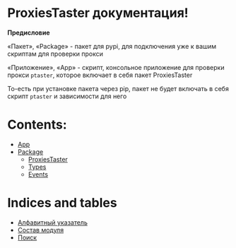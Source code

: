<!-- ProxiesTaster documentation master file, created by
sphinx-quickstart on Sun Oct  8 21:36:51 2023.
You can adapt this file completely to your liking, but it should at least
contain the root `toctree` directive. -->

# ProxiesTaster документация!

**Предисловие**

«Пакет», «Package» - пакет для pypi,
для подключения уже к вашим скриптам
для проверки прокси

«Приложение», «App» - скрипт, консольное
приложение для проверки прокси `ptaster`,
которое включает в себя пакет ProxiesTaster

То-есть при установке пакета через pip, пакет
не будет включать в себя скрипт `ptaster`
и зависимости для него

# Contents:

* [App](app.md)
* [Package](package.md)
  * [ProxiesTaster](package/ProxiesTaster.md)
  * [Types](package/types.md)
  * [Events](package/events_data.md)

# Indices and tables

* [Алфавитный указатель](genindex.md)
* [Состав модуля](py-modindex.md)
* [Поиск](search.md)
